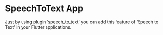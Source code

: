 # SpeechToText App

Just by using plugin 'speech_to_text' you can add this feature of 'Speech to Text' in your Flutter applications.

